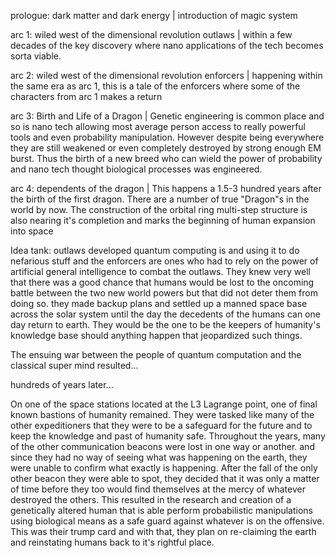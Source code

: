 prologue: dark matter and dark energy | introduction of magic system

arc 1: wiled west of the dimensional revolution outlaws | within a few decades of the key discovery where nano applications of the tech becomes sorta viable.

arc 2: wiled west of the dimensional revolution enforcers | happening within the same era as arc 1, this is a tale of the enforcers where some of the characters from arc 1 makes a return

arc 3: Birth and Life of a Dragon | Genetic engineering is common place and so is nano tech allowing most average person access to really powerful tools and even probability manipulation. However despite being everywhere they are still weakened or even completely destroyed by strong enough EM burst. Thus the birth of a new breed who can wield the power of probability and nano tech thought biological processes was engineered.

arc 4: dependents of the dragon | This happens a 1.5-3 hundred years after the birth of the first dragon. There are a number of true "Dragon"s in the world by now. The construction of the orbital ring multi-step structure is also nearing it's completion and marks the beginning of human expansion into space

Idea tank:
outlaws developed quantum computing is and using it to do nefarious stuff and the enforcers are ones who had to rely on the power of artificial general intelligence to combat the outlaws. They knew very well that there was a good chance that humans would be lost to the oncoming battle between the two new world powers but that did not deter them from doing so. they made backup plans and settled up a manned space base across the solar system until the day the decedents of the humans can one day return to earth. They would be the one to be the keepers of humanity's knowledge base should anything happen that jeopardized such things.

The ensuing war between the people of quantum computation and the classical super mind resulted...

hundreds of years later...

On one of the space stations located at the L3 Lagrange point, one of final known bastions of humanity remained. They were tasked like many of the other expeditioners that they were to be a safeguard for the future and to keep the knowledge and past of humanity safe. Throughout the years, many of the other communication beacons were lost in one way or another. and since they had no way of seeing what was happening on the earth, they were unable to confirm what exactly is happening. After the fall of the only other beacon they were able to spot, they decided that it was only a matter of time before they too would find themselves at the mercy of whatever destroyed the others. This resulted in the research and creation of a genetically altered human that is able perform probabilistic manipulations using biological means as a safe guard against whatever is on the offensive. This was their trump card and with that, they plan on re-claiming the earth and reinstating humans back to it's rightful place.
